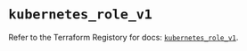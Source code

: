 # `kubernetes_role_v1`

Refer to the Terraform Registory for docs: [`kubernetes_role_v1`](https://registry.terraform.io/providers/hashicorp/kubernetes/2.25.1/docs/resources/role_v1).
